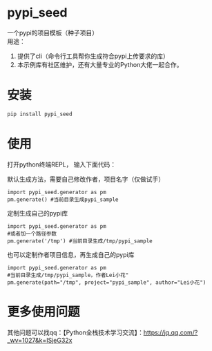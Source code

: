 # pypi_seed

一个pypi的项目模板（种子项目） \
用途：
1) 提供了cli（命令行工具帮你生成符合pypi上传要求的库）
2) 本示例库有社区维护，还有大量专业的Python大佬一起合作。

# 安装

```bash
pip install pypi_seed
```


# 使用


打开python终端REPL， 输入下面代码：


默认生成方法，需要自己修改作者，项目名字（仅做试手）
```
import pypi_seed.generator as pm
pm.generate() #当前目录生成pypi_sample
```

定制生成自己的pypi库

```
import pypi_seed.generator as pm
#或者加一个路径参数
pm.generate('/tmp') #当前目录生成/tmp/pypi_sample
```

也可以定制作者项目信息，再生成自己的pypi库

```
import pypi_seed.generator as pm
#当前目录生成/tmp/pypi_sample，作者Lei小花"
pm.generate(path="/tmp", project="pypi_sample", author="Lei小花") 
```


# 更多使用问题

其他问题可以找qq：【Python全栈技术学习交流】：https://jq.qq.com/?_wv=1027&k=ISjeG32x 
